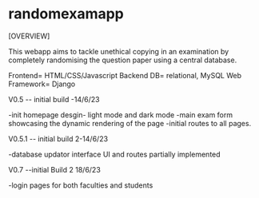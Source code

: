 # randomexamapp
[OVERVIEW]

This webapp aims to tackle unethical copying in an examination by completely randomising the question paper using a central database.

Frontend= HTML/CSS/Javascript
Backend DB= relational, MySQL 
Web Framework= Django

V0.5 -- initial build -14/6/23

-init homepage desgin- light mode and dark mode
-main exam form showcasing the dynamic rendering of the page
-initial routes to all pages.

V0.5.1 -- initial build 2-14/6/23

-database updator interface UI and routes partially implemented

V0.7 --initial Build 2 18/6/23

-login pages for both faculties and students
